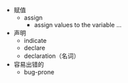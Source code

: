 - 赋值
    - assign
        - assign values to the variable ...
- 声明
    - indicate
    - declare
    - declaration（名词）
- 容易出错的
    - bug-prone